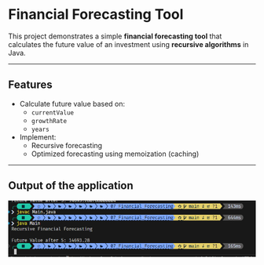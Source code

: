 #  Financial Forecasting Tool

This project demonstrates a simple **financial forecasting tool** that calculates the future value of an investment using **recursive algorithms** in Java. 

---

## Features

- Calculate future value based on:
  - `currentValue`
  - `growthRate` 
  - `years`
- Implement:
  -  Recursive forecasting
  -  Optimized forecasting using memoization (caching)

---
## Output of the application

![Output 1](output/out.png)


